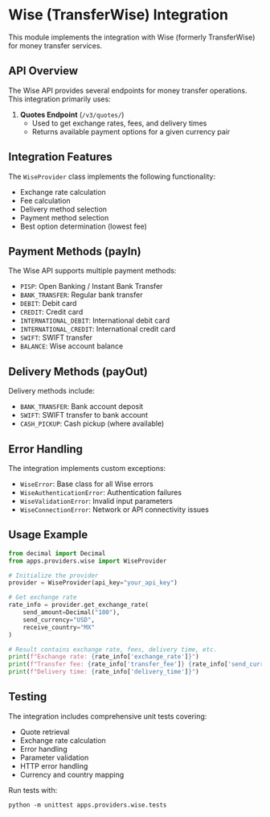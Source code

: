 # Wise (TransferWise) Integration

This module implements the integration with Wise (formerly TransferWise) for money transfer services.

## API Overview

The Wise API provides several endpoints for money transfer operations. This integration primarily uses:

1. **Quotes Endpoint** (`/v3/quotes/`)
   - Used to get exchange rates, fees, and delivery times
   - Returns available payment options for a given currency pair

## Integration Features

The `WiseProvider` class implements the following functionality:

- Exchange rate calculation
- Fee calculation
- Delivery method selection
- Payment method selection
- Best option determination (lowest fee)

## Payment Methods (payIn)

The Wise API supports multiple payment methods:

- `PISP`: Open Banking / Instant Bank Transfer
- `BANK_TRANSFER`: Regular bank transfer
- `DEBIT`: Debit card
- `CREDIT`: Credit card
- `INTERNATIONAL_DEBIT`: International debit card
- `INTERNATIONAL_CREDIT`: International credit card
- `SWIFT`: SWIFT transfer
- `BALANCE`: Wise account balance

## Delivery Methods (payOut)

Delivery methods include:

- `BANK_TRANSFER`: Bank account deposit
- `SWIFT`: SWIFT transfer to bank account
- `CASH_PICKUP`: Cash pickup (where available)

## Error Handling

The integration implements custom exceptions:

- `WiseError`: Base class for all Wise errors
- `WiseAuthenticationError`: Authentication failures
- `WiseValidationError`: Invalid input parameters
- `WiseConnectionError`: Network or API connectivity issues

## Usage Example

```python
from decimal import Decimal
from apps.providers.wise import WiseProvider

# Initialize the provider
provider = WiseProvider(api_key="your_api_key")

# Get exchange rate
rate_info = provider.get_exchange_rate(
    send_amount=Decimal("100"),
    send_currency="USD",
    receive_country="MX"
)

# Result contains exchange rate, fees, delivery time, etc.
print(f"Exchange rate: {rate_info['exchange_rate']}")
print(f"Transfer fee: {rate_info['transfer_fee']} {rate_info['send_currency']}")
print(f"Delivery time: {rate_info['delivery_time']}")
```

## Testing

The integration includes comprehensive unit tests covering:

- Quote retrieval
- Exchange rate calculation
- Error handling
- Parameter validation
- HTTP error handling
- Currency and country mapping

Run tests with:

```
python -m unittest apps.providers.wise.tests
``` 
